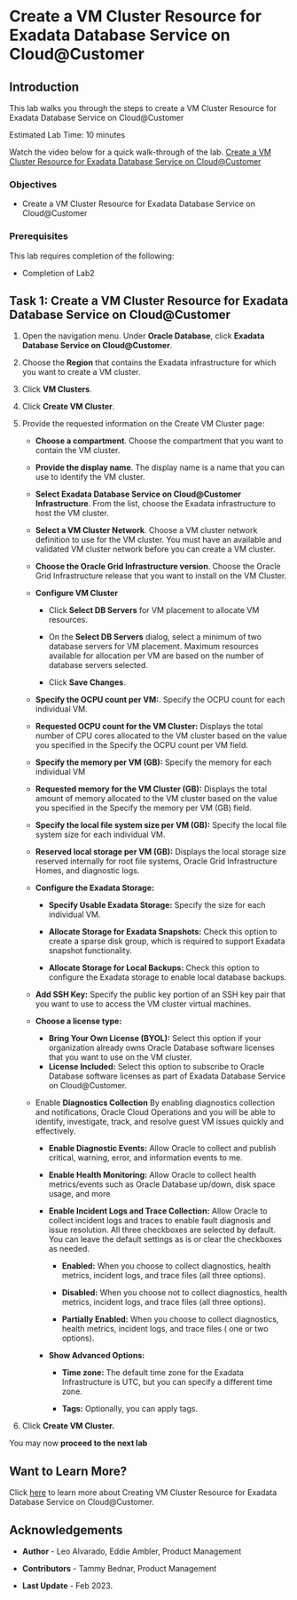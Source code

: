 
# Create a VM Cluster Resource for Exadata Database Service on Cloud@Customer


## Introduction

This lab walks you through the steps to create a VM Cluster Resource for Exadata Database Service on Cloud@Customer

Estimated Lab Time: 10 minutes

Watch the video below for a quick walk-through of the lab.
[Create a VM Cluster Resource for Exadata Database Service on Cloud@Customer](youtube:5gaKF1ewyRg)

### Objectives

-   Create a VM Cluster Resource for Exadata Database Service on Cloud@Customer


### Prerequisites

This lab requires completion of the following:

* Completion of Lab2

## Task 1: Create a VM Cluster Resource for Exadata Database Service on Cloud@Customer

1. Open the navigation menu. Under **Oracle Database**, click **Exadata Database Service on Cloud@Customer**.

2. Choose the **Region** that contains the Exadata infrastructure for which you want to create a VM cluster.

3. Click **VM Clusters**.

4. Click **Create VM Cluster**.

5. Provide the requested information on the Create VM Cluster page:

    * **Choose a compartment**. Choose the compartment that you want to contain the VM cluster.

    * **Provide the display name**. The display name is a name that you can use to identify the VM cluster.

    * **Select Exadata Database Service on Cloud@Customer Infrastructure**. From the list, choose the Exadata infrastructure to host the VM cluster.

    * **Select a VM Cluster Network**. Choose a VM cluster network definition to use for the VM cluster. You must have an available and validated VM cluster network before you can create a VM cluster.

    * **Choose the Oracle Grid Infrastructure version**. Choose the Oracle Grid Infrastructure release that you want to install on the VM Cluster.

    * **Configure VM Cluster**

        * Click **Select DB Servers** for VM placement to allocate VM resources.

        * On the **Select DB Servers** dialog, select a minimum of two database servers for VM placement. Maximum resources available for allocation per VM are based on the number of database servers selected.

        * Click **Save Changes**.

    * **Specify the OCPU count per VM:**. Specify the OCPU count for each individual VM.

    * **Requested OCPU count for the VM Cluster:** Displays the total number of CPU cores allocated to the VM cluster based on the value you specified in the Specify the OCPU count per VM field.

    * **Specify the memory per VM (GB):** Specify the memory for each individual VM

    * **Requested memory for the VM Cluster (GB):** Displays the total amount of memory allocated to the VM cluster based on the value you specified in the Specify the memory per VM (GB) field.

    * **Specify the local file system size per VM (GB):** Specify the local file system size for each individual VM.

    * **Reserved local storage per VM (GB):** Displays the local storage size reserved internally for root file systems, Oracle Grid Infrastructure Homes, and diagnostic logs.

    * **Configure the Exadata Storage:**

        * **Specify Usable Exadata Storage:** Specify the size for each individual VM.

        * **Allocate Storage for Exadata Snapshots:** Check this option to create a sparse disk group, which is required to support Exadata snapshot functionality.

        * **Allocate Storage for Local Backups:** Check this option to configure the Exadata storage to enable local database backups.

    * **Add SSH Key:** Specify the public key portion of an SSH key pair that you want to use to access the VM cluster virtual machines.

    * **Choose a license type:**

        * **Bring Your Own License (BYOL):** Select this option if your organization already owns Oracle Database software licenses that you want to use on the VM cluster.
        * **License Included:** Select this option to subscribe to Oracle Database software licenses as part of Exadata Database Service on Cloud@Customer.

    * Enable **Diagnostics Collection** By enabling diagnostics collection and notifications, Oracle Cloud Operations and you will be able to identify, investigate, track, and resolve guest VM issues quickly and effectively.

        * **Enable Diagnostic Events:** Allow Oracle to collect and publish critical, warning, error, and information events to me.

        * **Enable Health Monitoring:** Allow Oracle to collect health metrics/events such as Oracle Database up/down, disk space usage, and more

        * **Enable Incident Logs and Trace Collection:** Allow Oracle to collect incident logs and traces to enable fault diagnosis and issue resolution.
          All three checkboxes are selected by default. You can leave the default settings as is or clear the checkboxes as needed.

            * **Enabled:** When you choose to collect diagnostics, health metrics, incident logs, and trace files (all three options).

            * **Disabled:** When you choose not to collect diagnostics, health metrics, incident logs, and trace files (all three options).

            * **Partially Enabled:** When you choose to collect diagnostics, health metrics, incident logs, and trace files ( one or two options).

      * **Show Advanced Options:**

        * **Time zone:** The default time zone for the Exadata Infrastructure is UTC, but you can specify a different time zone.

        * **Tags:** Optionally, you can apply tags.

6. Click **Create VM Cluster.**



You may now **proceed to the next lab**



## Want to Learn More?

Click [here](https://docs.public.oneportal.content.oci.oraclecloud.com/en-us/iaas/exadata/doc/ecc-first-vm-cluster.html) to learn more about Creating VM Cluster Resource for Exadata Database Service on Cloud@Customer.

## Acknowledgements

* **Author** - Leo Alvarado, Eddie Ambler, Product Management

* **Contributors** - Tammy Bednar, Product Management

* **Last Update** - Feb 2023.
